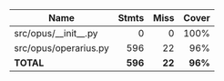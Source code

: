 | Name                     |    Stmts |     Miss |   Cover |
|------------------------- | -------: | -------: | ------: |
| src/opus/\_\_init\_\_.py |        0 |        0 |    100% |
| src/opus/operarius.py    |      596 |       22 |     96% |
|                **TOTAL** |  **596** |   **22** | **96%** |
